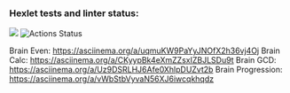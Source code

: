 ### Hexlet tests and linter status:
<a href="https://codeclimate.com/github/codeclimate/codeclimate/maintainability"><img src="https://api.codeclimate.com/v1/badges/a99a88d28ad37a79dbf6/maintainability" /></a>
![Actions Status](https://github.com/egormiron/frontend-project-lvl1/workflows/hexlet-check/badge.svg)


Brain Even: https://asciinema.org/a/uqmuKW9PaYyJNOfX2h36vj4Oj
Brain Calc: https://asciinema.org/a/CKyypBk4eXmZZsxIZBJLSDu9t
Brain GCD: https://asciinema.org/a/Uz9DSRLHJ6Afe0XhlpDUZvt2b
Brain Progression: https://asciinema.org/a/vWbStbVyvaN56XJ6iwcqkhqdz
